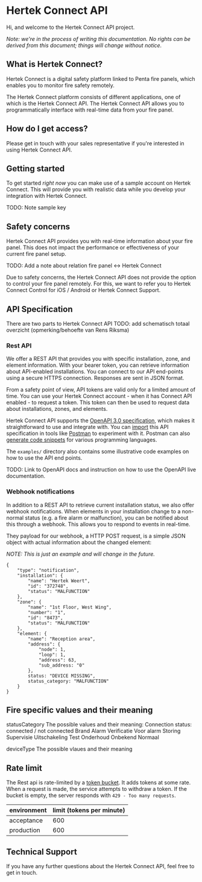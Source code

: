 # Hertek Connect API

Hi, and welcome to the Hertek Connect API project. 

_Note: we're in the process of writing this documentation. No rights can be derived from
this document; things will change without notice._

## What is Hertek Connect?

Hertek Connect is a digital safety platform linked to Penta fire panels, which enables you to monitor fire safety remotely.

The Hertek Connect platform consists of different applications, one of which is the Hertek Connect API. The Hertek
Connect API allows you to programmatically interface with real-time data from your fire panel. 

## How do I get access?

Please get in touch with your sales representative if you're interested in using Hertek Connect API. 

## Getting started

To get started _right now_ you can make use of a sample account on Hertek Connect. This will provide you with
realistic data while you develop your integration with Hertek Connect. 

TODO: Note sample key

## Safety concerns

Hertek Connect API provides you with real-time information about your fire panel. This does not impact the 
performance or effectiveness of your current fire panel setup.

TODO: Add a note about relation fire panel <-> Hertek Connect

Due to safety concerns, the Hertek Connect API does not provide the option to control your fire panel remotely. 
For this, we want to refer you to Hertek Connect Control for iOS / Android or Hertek Connect Support.

## API Specification

There are two parts to Hertek Connect API
TODO: add schematisch totaal overzicht (opmerking/behoefte van Rens Riksma)

### Rest API

We offer a REST API that provides you with specific installation, zone, and element information. With your
bearer token, you can retrieve information about API-enabled installations. You can connect to our
API end-points using a secure HTTPS connection. Responses are sent in JSON format. 

From a safety point of view, API tokens are valid only for a limited amount of time. You can use your Hertek
Connect account - when it has Connect API enabled - to request a token. This token can then be used to request 
data about installations, zones, and elements. 

Hertek Connect API supports the [OpenAPI 3.0 specification](https://swagger.io/specification/), which makes it 
straightforward to use and integrate with. You can [import](https://learning.postman.com/docs/integrations/available-integrations/working-with-openAPI/) this API specification in tools like [Postman](https://www.postman.com/) to experiment with it. Postman can also [generate code snippets](https://learning.postman.com/docs/sending-requests/generate-code-snippets/) for various programming languages.

The `examples/` directory also contains some illustrative code examples on how to use the API end points.

TODO: Link to OpenAPI docs and instruction on how to use the OpenAPI live documentation.

### Webhook notifications

In addition to a REST API to retrieve current installation status, we also offer webhook notifications. When elements
in your installation change to a non-normal status (e.g. a fire alarm or malfunction), you can be notified about 
this through a webhook. This allows you to respond to events in real-time.

They payload for our webhook, a HTTP POST request, is a simple JSON object with actual information about the changed element: 

_NOTE: This is just an example and will change in the future._

```
{
    "type": "notification",
    "installation": {
        "name": "Hertek Weert",
        "id": "372748",
        "status": "MALFUNCTION"
    },
    "zone": {
        "name": "1st Floor, West Wing",
        "number": "1",
        "id": "8473",
        "status": "MALFUNCTION"
    },
    "element: {
        "name": "Reception area",
        "address": {
            "node": 1,
            "loop": 1,
            "address": 63,
            "sub_address: "0"
        },
        status: "DEVICE MISSING",
        status_category: "MALFUNCTION"
    }
}
```
## Fire specific values and their meaning 

statusCategory
The possible values and their meaning: 
  Connection status: connected / not connected 
  Brand
  Alarm
  Verificatie
  Voor alarm
  Storing
  Supervisie
  Uitschakeling
  Test
  Onderhoud
  Onbekend
  Normaal

deviceType 
The possible vlaues and their meaning

## Rate limit

The Rest api is rate-limited by a [token bucket](https://en.wikipedia.org/wiki/Token_bucket).
It adds tokens at some rate. When a request is made, the service attempts to withdraw a token.
If the bucket is empty, the server responds with `429 - Too many requests`.

| environment | limit (tokens per minute) |
|-------------|---------------------------|
| acceptance  | 600                       |
| production  | 600                       |


## Technical Support

If you have any further questions about the Hertek Connect API, feel free to get in touch.
